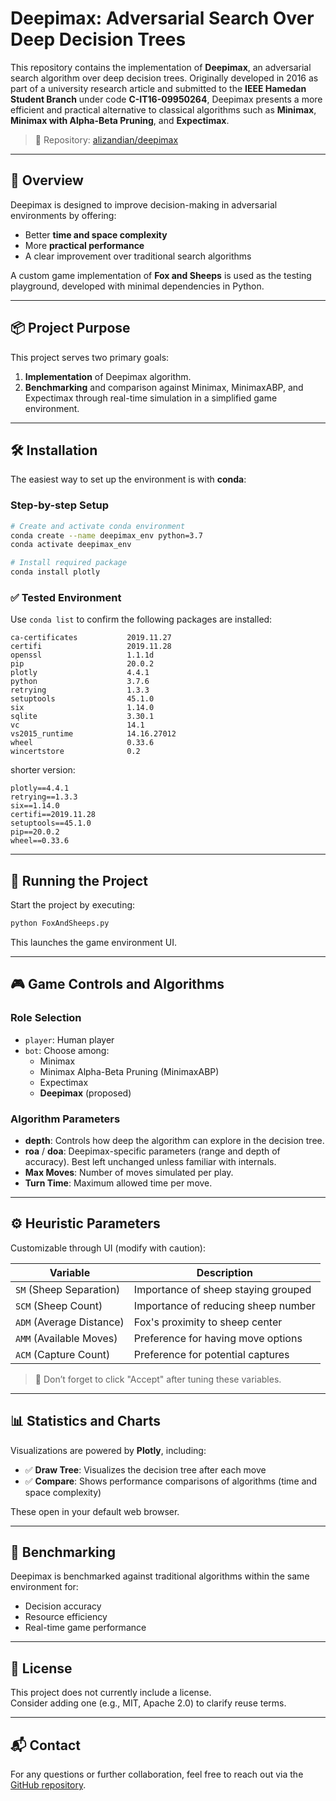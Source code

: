 # Deepimax: Adversarial Search Over Deep Decision Trees

This repository contains the implementation of **Deepimax**, an adversarial search algorithm over deep decision trees. Originally developed in 2016 as part of a university research article and submitted to the **IEEE Hamedan Student Branch** under code **C-IT16-09950264**, Deepimax presents a more efficient and practical alternative to classical algorithms such as **Minimax**, **Minimax with Alpha-Beta Pruning**, and **Expectimax**.

> 🚀 Repository: [alizandian/deepimax](https://github.com/alizandian/deepimax)

---

## 🧠 Overview

Deepimax is designed to improve decision-making in adversarial environments by offering:
- Better **time and space complexity**
- More **practical performance**
- A clear improvement over traditional search algorithms

A custom game implementation of **Fox and Sheeps** is used as the testing playground, developed with minimal dependencies in Python.

---

## 📦 Project Purpose

This project serves two primary goals:

1. **Implementation** of Deepimax algorithm.
2. **Benchmarking** and comparison against Minimax, MinimaxABP, and Expectimax through real-time simulation in a simplified game environment.

---

## 🛠️ Installation

The easiest way to set up the environment is with **conda**:

### Step-by-step Setup

```bash
# Create and activate conda environment
conda create --name deepimax_env python=3.7
conda activate deepimax_env

# Install required package
conda install plotly
```

### ✅ Tested Environment

Use `conda list` to confirm the following packages are installed:

```
ca-certificates           2019.11.27
certifi                   2019.11.28
openssl                   1.1.1d
pip                       20.0.2
plotly                    4.4.1
python                    3.7.6
retrying                  1.3.3
setuptools                45.1.0
six                       1.14.0
sqlite                    3.30.1
vc                        14.1
vs2015_runtime            14.16.27012
wheel                     0.33.6
wincertstore              0.2
```

shorter version:

```
plotly==4.4.1
retrying==1.3.3
six==1.14.0
certifi==2019.11.28
setuptools==45.1.0
pip==20.0.2
wheel==0.33.6
```

---

## 🚀 Running the Project

Start the project by executing:

```bash
python FoxAndSheeps.py
```

This launches the game environment UI.

---

## 🎮 Game Controls and Algorithms

### Role Selection

- `player`: Human player
- `bot`: Choose among:
  - Minimax
  - Minimax Alpha-Beta Pruning (MinimaxABP)
  - Expectimax
  - **Deepimax** (proposed)

### Algorithm Parameters

- **depth**: Controls how deep the algorithm can explore in the decision tree.
- **roa** / **doa**: Deepimax-specific parameters (range and depth of accuracy). Best left unchanged unless familiar with internals.
- **Max Moves**: Number of moves simulated per play.
- **Turn Time**: Maximum allowed time per move.

---

## ⚙️ Heuristic Parameters

Customizable through UI (modify with caution):

| Variable | Description |
|----------|-------------|
| `SM` (Sheep Separation) | Importance of sheep staying grouped |
| `SCM` (Sheep Count) | Importance of reducing sheep number |
| `ADM` (Average Distance) | Fox's proximity to sheep center |
| `AMM` (Available Moves) | Preference for having move options |
| `ACM` (Capture Count) | Preference for potential captures |

> 🛑 Don’t forget to click "Accept" after tuning these variables.

---

## 📊 Statistics and Charts

Visualizations are powered by **Plotly**, including:

- ✅ **Draw Tree**: Visualizes the decision tree after each move
- ✅ **Compare**: Shows performance comparisons of algorithms (time and space complexity)

These open in your default web browser.

---

## 🧪 Benchmarking

Deepimax is benchmarked against traditional algorithms within the same environment for:
- Decision accuracy
- Resource efficiency
- Real-time game performance

---

## 📜 License

This project does not currently include a license.  
Consider adding one (e.g., MIT, Apache 2.0) to clarify reuse terms.

---

## 📬 Contact

For any questions or further collaboration, feel free to reach out via the [GitHub repository](https://github.com/alizandian/deepimax/issues).
